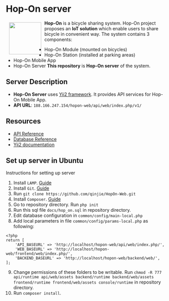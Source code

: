 # Hop-On server
<img src="http://i.imgur.com/HOofG19.png" align="left" width="100" height="100" hspace="10" vspace="6"></a>
**Hop-On** is a bicycle sharing system. Hop-On project proposes an **IoT solution** which enable users to share bicycle in convenient way. The system contains 3 components:
- Hop-On Module (mounted on bicycles)
- Hop-On Station (installed at parking areas)
- Hop-On Mobile App
- Hop-On Server
**This repository** is **Hop-On server** of the system.

## Server Description
* **Hop-On Server** uses [Yii2 framework](http://www.yiiframework.com/). It provides API services for Hop-On Mobile App.
* **API URL**: ```188.166.247.154/hopon-web/api/web/index.php/v1/```

## Resources
* [API Reference](https://github.com/qinjie/HopOn-Web/blob/develop/API.md)
* [Database Reference](https://github.com/qinjie/HopOn-Web/blob/develop/Database.md)
* [Yii2 documentation](http://www.yiiframework.com/doc-2.0/guide-index.html)

## Set up server in Ubuntu
Instructions for setting up server

1. Install ```LAMP```. [Guide](https://www.digitalocean.com/community/tutorials/how-to-install-linux-apache-mysql-php-lamp-stack-on-ubuntu-14-04)
2. Install ```Git```. [Guide](https://www.digitalocean.com/community/tutorials/how-to-install-git-on-ubuntu-14-04)
3. Run ```git clone https://github.com/qinjie/HopOn-Web.git```
4. Install ```Composer```. [Guide](https://www.digitalocean.com/community/tutorials/how-to-install-and-use-composer-on-ubuntu-14-04)
5. Go to repository directory. Run ```php init```
6. Run this sql file ```docs/hop_on.sql``` in repository directory.
7. Edit database configuration in ```common/config/main-local.php```
8. Add local parameters in file ```common/config/params-local.php``` as following:
```
<?php
return [
    'API_BASEURL' => 'http://localhost/hopon-web/api/web/index.php/',
    'WEB_BASEURL' => 'http://localhost/hopon-web/frontend/web/index.php/',
    'BACKEND_BASEURL' => 'http://localhost/hopon-web/backend/web/',
];
```
9. Change permissions of these folders to be writable. Run ```chmod -R 777 api/runtime api/web/assets backend/runtime backend/web/assets frontend/runtime frontend/web/assets console/runtime``` in repository directory.
10. Run ```composer install```.
